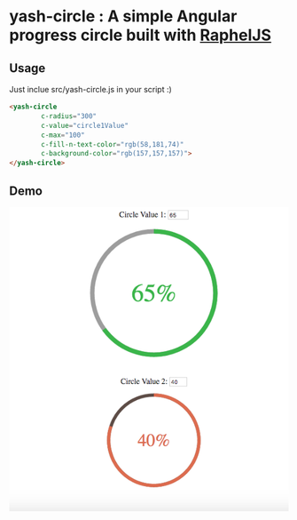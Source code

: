 # yash-circle : A simple Angular progress circle built with [RaphelJS](https://github.com/DmitryBaranovskiy/raphael)

## Usage

Just inclue src/yash-circle.js in your script :)

```html
<yash-circle
        c-radius="300"
        c-value="circle1Value"
        c-max="100"
        c-fill-n-text-color="rgb(58,181,74)"
        c-background-color="rgb(157,157,157)">
</yash-circle>
```

## Demo

![yash-circle Demo](https://raw.githubusercontent.com/yashhy/yash-ng-circle/master/Circle_Demo.png "yash-circle Demo")
